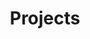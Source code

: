 ---
title: Projects
layout: projects
url: /projects/
description: The good, the bad and everything in between.
---